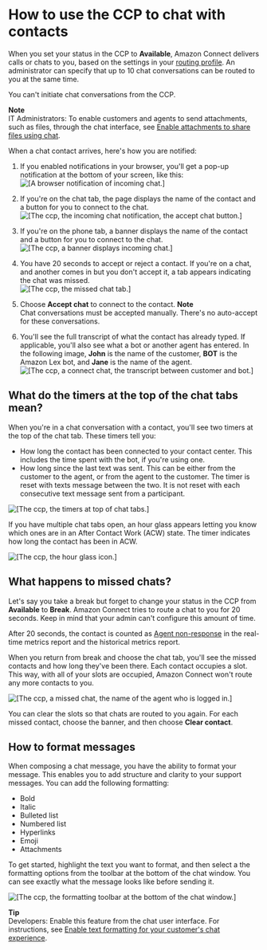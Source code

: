 # How to use the CCP to chat with contacts<a name="chat-with-connect-contacts"></a>

When you set your status in the CCP to **Available**, Amazon Connect delivers calls or chats to you, based on the settings in your [routing profile](routing-profiles.md)\. An administrator can specify that up to 10 chat conversations can be routed to you at the same time\. 

You can't initiate chat conversations from the CCP\.

**Note**  
IT Administrators: To enable customers and agents to send attachments, such as files, through the chat interface, see [Enable attachments to share files using chat](enable-attachments.md)\.

When a chat contact arrives, here's how you are notified:

1. If you enabled notifications in your browser, you'll get a pop\-up notification at the bottom of your screen, like this:   
![\[A browser notification of incoming chat.\]](http://docs.aws.amazon.com/connect/latest/adminguide/images/chat-notify.png)

1. If you're on the chat tab, the page displays the name of the contact and a button for you to connect to the chat\.  
![\[The ccp, the incoming chat notification, the accept chat button.\]](http://docs.aws.amazon.com/connect/latest/adminguide/images/incoming-chat-ccp.png)

1. If you're on the phone tab, a banner displays the name of the contact and a button for you to connect to the chat\.  
![\[The ccp, a banner displays incoming chat.\]](http://docs.aws.amazon.com/connect/latest/adminguide/images/chat-incoming-banner.png)

1. You have 20 seconds to accept or reject a contact\. If you're on a chat, and another comes in but you don't accept it, a tab appears indicating the chat was missed\.  
![\[The ccp, the missed chat tab.\]](http://docs.aws.amazon.com/connect/latest/adminguide/images/missed-chat-tab.png)

1. Choose **Accept chat** to connect to the contact\. 
**Note**  
Chat conversations must be accepted manually\. There's no auto\-accept for these conversations\.

1. You'll see the full transcript of what the contact has already typed\. If applicable, you'll also see what a bot or another agent has entered\. In the following image, **John** is the name of the customer, **BOT** is the Amazon Lex bot, and **Jane** is the name of the agent\.   
![\[The ccp, a connect chat, the transcript between customer and bot.\]](http://docs.aws.amazon.com/connect/latest/adminguide/images/ccp-chat-agent.png)

## What do the timers at the top of the chat tabs mean?<a name="timer-in-chat-windows"></a>

When you're in a chat conversation with a contact, you'll see two timers at the top of the chat tab\. These timers tell you: 
+ How long the contact has been connected to your contact center\. This includes the time spent with the bot, if you're using one\.
+ How long since the last text was sent\. This can be either from the customer to the agent, or from the agent to the customer\. The timer is reset with texts message between the two\. It is not reset with each consecutive text message sent from a participant\.

![\[The ccp, the timers at top of chat tabs.\]](http://docs.aws.amazon.com/connect/latest/adminguide/images/chat-timers.png)

If you have multiple chat tabs open, an hour glass appears letting you know which ones are in an After Contact Work \(ACW\) state\. The timer indicates how long the contact has been in ACW\. 

![\[The ccp, the hour glass icon.\]](http://docs.aws.amazon.com/connect/latest/adminguide/images/chat-acw.png)

## What happens to missed chats?<a name="missed-chats"></a>

Let's say you take a break but forget to change your status in the CCP from **Available** to **Break**\. Amazon Connect tries to route a chat to you for 20 seconds\. Keep in mind that your admin can't configure this amount of time\. 

After 20 seconds, the contact is counted as [Agent non\-response](real-time-metrics-definitions.md#agent-non-response-real-time) in the real\-time metrics report and the historical metrics report\.

When you return from break and choose the chat tab, you'll see the missed contacts and how long they've been there\. Each contact occupies a slot\. This way, with all of your slots are occupied, Amazon Connect won't route any more contacts to you\.

![\[The ccp, a missed chat, the name of the agent who is logged in.\]](http://docs.aws.amazon.com/connect/latest/adminguide/images/missed-chat-name.png)

You can clear the slots so that chats are routed to you again\. For each missed contact, choose the banner, and then choose **Clear contact**\. 

## How to format messages<a name="format-chats"></a>

When composing a chat message, you have the ability to format your message\. This enables you to add structure and clarity to your support messages\. You can add the following formatting: 
+ Bold
+ Italic
+ Bulleted list
+ Numbered list
+ Hyperlinks
+ Emoji
+ Attachments

To get started, highlight the text you want to format, and then select a the formatting options from the toolbar at the bottom of the chat window\. You can see exactly what the message looks like before sending it\.

![\[The ccp, the formatting toolbar at the bottom of the chat window.\]](http://docs.aws.amazon.com/connect/latest/adminguide/images/chat-rich-messaging-toolbar.png)

**Tip**  
Developers: Enable this feature from the chat user interface\. For instructions, see [Enable text formatting for your customer's chat experience](enable-text-formatting-chat.md)\.